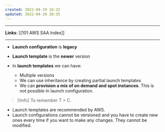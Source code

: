 ```yaml
---
created: 2022-04-19 16:22
updated: 2022-04-20 20:35
---
```

---
**Links**: [[101 AWS SAA Index]]

---
-   **Launch configuration** is **legacy**
-   **Launch template** is the **newer** version

- In **launch templates** we can have:
	- Multiple versions
	- We can use inheritance by creating partial launch templates
	- We can **provision a mix of on demand and spot instances**. This is not possible in launch configuration.
	
>[!info] To remember T > C.

- Launch templates are recommended by AWS.
- Launch configurations cannot be versioned and you have to create new ones every time if you want to make any changes. They cannot be modified.